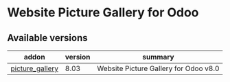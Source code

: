 Website Picture Gallery for Odoo
=============
        
Available versions
-------------------------------------
addon | version | summary
--- | --- | ---
[picture_gallery](/leo-guggenberger/picture_gallery/tree/8.0/picture_gallery) | 8.03 | Website Picture Gallery for Odoo v8.0
